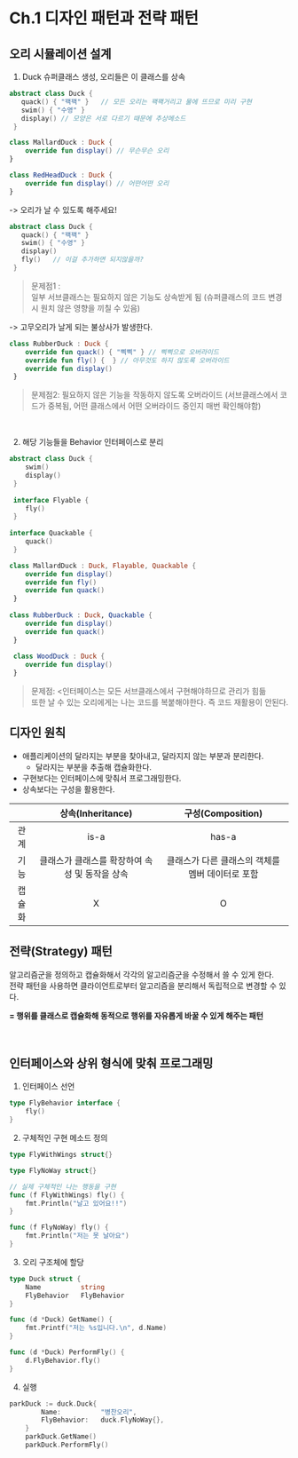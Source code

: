# Ch.1 디자인 패턴과 전략 패턴

## 오리 시뮬레이션 설계

1. Duck 슈퍼클래스 생성, 오리들은 이 클래스를 상속

     
```kotlin
abstract class Duck {
   quack() { "꽥꽥" }   // 모든 오리는 꽥꽥거리고 물에 뜨므로 미리 구현
   swim() { "수영" }
   display() // 모양은 서로 다르기 때문에 추상메소드
 }
```
```kotlin
class MallardDuck : Duck {
	override fun display() // 무슨무슨 오리
}

class RedHeadDuck : Duck {
	override fun display() // 어떤어떤 오리
}
```

-> 오리가 날 수 있도록 해주세요!
 

```kotlin
abstract class Duck {
   quack() { "꽥꽥" }
   swim() { "수영" }
   display()
   fly()   // 이걸 추가하면 되지않을까?
 }
```
> 문제점1 : <br> 일부 서브클래스는 필요하지 않은 기능도 상속받게 됨
     (슈퍼클래스의 코드 변경 시 원치 않은 영향을 끼칠 수 있음)
     
-> 고무오리가 날게 되는 불상사가 발생한다.

     

```kotlin
class RubberDuck : Duck {
	override fun quack() { "삑삑" } // 삑삑으로 오버라이드 
	override fun fly() {  } // 아무것도 하지 않도록 오버라이드
	override fun display() 
 }
 ```
 > 문제점2: 필요하지 않은 기능을 작동하지 않도록 오버라이드
     (서브클래스에서 코드가 중복됨, 어떤 클래스에서 어떤 오버라이드 중인지 매번 확인해야함)


<br>

2. 해당 기능들을 Behavior 인터페이스로 분리

```kotlin
abstract class Duck {
	swim()
	display()
 }
 
 interface Flyable {
	fly()
 }
 
interface Quackable {
	quack()
 }
```


```kotlin
class MallardDuck : Duck, Flayable, Quackable {
	override fun display()
	override fun fly()
	override fun quack()
 }
 
class RubberDuck : Duck, Quackable {
	override fun display()
	override fun quack()
 }
 
 class WoodDuck : Duck {
 	override fun display()
 }
```
 > 문제점: <인터페이스는 모든 서브클래스에서 구현해야하므로 관리가 힘듦 <br>
 또한 날 수 있는 오리에게는 나는 코드를 복붙해야한다. 즉 코드 재활용이 안된다.
 

## 디자인 원칙

- 애플리케이션의 달라지는 부분을 찾아내고, 달라지지 않는 부분과 분리한다.
  - 달라지는 부분을 추출해 캡슐화한다.
- 구현보다는 인터페이스에 맞춰서 프로그래밍한다.
- 상속보다는 구성을 활용한다.

| | 상속(Inheritance) | 구성(Composition) |
|:--:|:--:|:--:|
| 관계 | is-a | has-a |
| 기능 | 클래스가 클래스를 확장하여 속성 및 동작을 상속 |클래스가 다른 클래스의 객체를 멤버 데이터로 포함|
| 캡슐화| X | O |

## 전략(Strategy) 패턴

알고리즘군을 정의하고 캡슐화해서 각각의 알고리즘군을 수정해서 쓸 수 있게 한다. <br>
전략 패턴을 사용하면 클라이언트로부터 알고리즘을 분리해서 독립적으로 변경할 수 있다.

<b>= 행위를 클래스로 캡슐화해 동적으로 행위를 자유롭게 바꿀 수 있게 해주는 패턴</b>

<br>

## 인터페이스와 상위 형식에 맞춰 프로그래밍

1. 인터페이스 선언
```go
type FlyBehavior interface {
	fly()
}
```

2. 구체적인 구현 메소드 정의
```go
type FlyWithWings struct{}

type FlyNoWay struct{}

// 실제 구체적인 나는 행동을 구현
func (f FlyWithWings) fly() {
	fmt.Println("날고 있어요!!")
}

func (f FlyNoWay) fly() {
	fmt.Println("저는 못 날아요")
}
```

3. 오리 구조체에 할당
```go
type Duck struct {
	Name          string
	FlyBehavior   FlyBehavior
}

func (d *Duck) GetName() {
	fmt.Printf("저는 %s입니다.\n", d.Name)
}

func (d *Duck) PerformFly() {
	d.FlyBehavior.fly()
}
```

4. 실행
```go
parkDuck := duck.Duck{
		Name:          "병찬오리",
		FlyBehavior:   duck.FlyNoWay{},
	}
	parkDuck.GetName()
	parkDuck.PerformFly()
```
